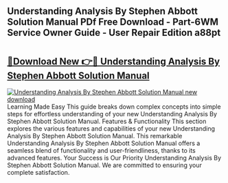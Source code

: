 ## Understanding Analysis By Stephen Abbott Solution Manual PDf Free Download - Part-6WM Service Owner Guide - User Repair Edition a88pt

# <h2><a href="http://bc77051.oget.top/?id=Understanding+Analysis+By+Stephen+Abbott+Solution+Manual">🔗Download New 👉🔴 Understanding Analysis By Stephen Abbott Solution Manual</a></h2>

[![Understanding Analysis By Stephen Abbott Solution Manual new download](https://i.imgur.com/5g1atiW.png)](http://bc77051.oget.top/?id=Understanding+Analysis+By+Stephen+Abbott+Solution+Manual)
Learning Made Easy This guide breaks down complex concepts into simple steps for effortless understanding of your new Understanding Analysis By Stephen Abbott Solution Manual. Features & Functionality This section explores the various features and capabilities of your new Understanding Analysis By Stephen Abbott Solution Manual. This remarkable Understanding Analysis By Stephen Abbott Solution Manual offers a seamless blend of functionality and user-friendliness, thanks to its advanced features. Your Success is Our Priority Understanding Analysis By Stephen Abbott Solution Manual. We are committed to ensuring your complete satisfaction.
